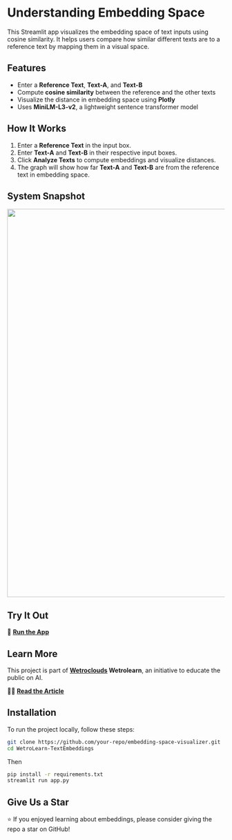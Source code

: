 # Understanding Embedding Space  

This Streamlit app visualizes the embedding space of text inputs using cosine similarity. It helps users compare how similar different texts are to a reference text by mapping them in a visual space.

## Features  
- Enter a **Reference Text**, **Text-A**, and **Text-B**  
- Compute **cosine similarity** between the reference and the other texts  
- Visualize the distance in embedding space using **Plotly**  
- Uses **MiniLM-L3-v2**, a lightweight sentence transformer model  

## How It Works  
1. Enter a **Reference Text** in the input box.  
2. Enter **Text-A** and **Text-B** in their respective input boxes.  
3. Click **Analyze Texts** to compute embeddings and visualize distances.  
4. The graph will show how far **Text-A** and **Text-B** are from the reference text in embedding space.  

## System Snapshot
<img src="https://github.com/user-attachments/assets/521eea32-297c-4bd6-8e49-c54916eb8057" width="900"/>

## Try It Out  
🚀 **[Run the App](https://wetrolearn-embeddings.streamlit.app/)**   

## Learn More  
This project is part of **[Wetroclouds](https://wetrocloud.com/) Wetrolearn**, an initiative to educate the public on AI.  
   
📕📖 **[Read the Article](#)**  

## Installation  
To run the project locally, follow these steps:  
```bash
git clone https://github.com/your-repo/embedding-space-visualizer.git  
cd WetroLearn-TextEmbeddings  
```

Then
```bash
pip install -r requirements.txt  
streamlit run app.py
```

## Give Us a Star  
⭐ If you enjoyed learning about embeddings, please consider giving the repo a star on GitHub!  
